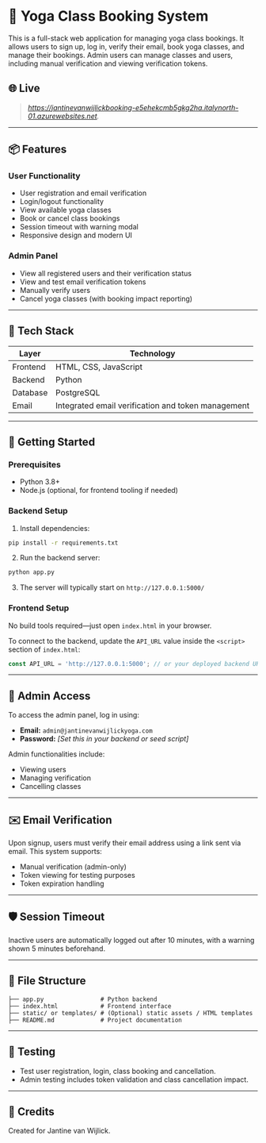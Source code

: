 
# 🧘 Yoga Class Booking System

This is a full-stack web application for managing yoga class bookings. It allows users to sign up, log in, verify their email, book yoga classes, and manage their bookings. Admin users can manage classes and users, including manual verification and viewing verification tokens.

## 🌐 Live 

> _https://jantinevanwijlickbooking-e5ehekcmb5gkg2ha.italynorth-01.azurewebsites.net._

---

## 📦 Features

### User Functionality
- User registration and email verification
- Login/logout functionality
- View available yoga classes
- Book or cancel class bookings
- Session timeout with warning modal
- Responsive design and modern UI

### Admin Panel
- View all registered users and their verification status
- View and test email verification tokens
- Manually verify users
- Cancel yoga classes (with booking impact reporting)

---

## 🧰 Tech Stack

| Layer      | Technology        |
|------------|-------------------|
| Frontend   | HTML, CSS, JavaScript |
| Backend    | Python |
| Database   | PostgreSQL |
| Email      | Integrated email verification and token management |

---

## 🚀 Getting Started

### Prerequisites

- Python 3.8+
- Node.js (optional, for frontend tooling if needed)

### Backend Setup

1. Install dependencies:

```bash
pip install -r requirements.txt
```

2. Run the backend server:

```bash
python app.py
```

3. The server will typically start on `http://127.0.0.1:5000/`

### Frontend Setup

No build tools required—just open `index.html` in your browser.

To connect to the backend, update the `API_URL` value inside the `<script>` section of `index.html`:

```js
const API_URL = 'http://127.0.0.1:5000'; // or your deployed backend URL
```

---

## 🔐 Admin Access

To access the admin panel, log in using:

- **Email:** `admin@jantinevanwijlickyoga.com`
- **Password:** _[Set this in your backend or seed script]_

Admin functionalities include:
- Viewing users
- Managing verification
- Cancelling classes

---

## ✉️ Email Verification

Upon signup, users must verify their email address using a link sent via email. This system supports:

- Manual verification (admin-only)
- Token viewing for testing purposes
- Token expiration handling

---

## 🛡️ Session Timeout

Inactive users are automatically logged out after 10 minutes, with a warning shown 5 minutes beforehand.

---

## 📁 File Structure

```
├── app.py                # Python backend
├── index.html            # Frontend interface
├── static/ or templates/ # (Optional) static assets / HTML templates
├── README.md             # Project documentation
```

---

## 🧪 Testing

- Test user registration, login, class booking and cancellation.
- Admin testing includes token validation and class cancellation impact.

---

## 🙏 Credits

Created for Jantine van Wijlick.
